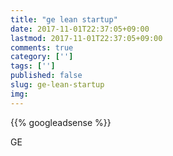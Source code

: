 ```yaml
---
title: "ge lean startup"
date: 2017-11-01T22:37:05+09:00
lastmod: 2017-11-01T22:37:05+09:00
comments: true
category: ['']
tags: ['']
published: false
slug: ge-lean-startup
img: 
---
```


<!--more-->
{{% googleadsense %}}

GE